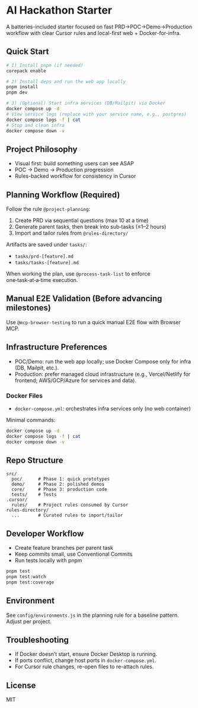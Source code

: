 # AI Hackathon Starter

A batteries-included starter focused on fast PRD→POC→Demo→Production workflow with clear Cursor rules and local-first web + Docker-for-infra.

## Quick Start

```bash
# 1) Install pnpm (if needed)
corepack enable

# 2) Install deps and run the web app locally
pnpm install
pnpm dev

# 3) (Optional) Start infra services (DB/Mailpit) via Docker
docker compose up -d
# View service logs (replace with your service name, e.g., postgres)
docker compose logs -f | cat
# Stop and clean infra
docker compose down -v
```

## Project Philosophy
- Visual first: build something users can see ASAP
- POC → Demo → Production progression
- Rules-backed workflow for consistency in Cursor

## Planning Workflow (Required)
Follow the rule `@project-planning`:
1. Create PRD via sequential questions (max 10 at a time)
2. Generate parent tasks, then break into sub‑tasks (≤1–2 hours)
3. Import and tailor rules from `@rules-directory/`

Artifacts are saved under `tasks/`:
- `tasks/prd-[feature].md`
- `tasks/tasks-[feature].md`

When working the plan, use `@process-task-list` to enforce one‑task‑at‑a‑time execution.

## Manual E2E Validation (Before advancing milestones)
Use `@mcp-browser-testing` to run a quick manual E2E flow with Browser MCP.

## Infrastructure Preferences
- POC/Demo: run the web app locally; use Docker Compose only for infra (DB, Mailpit, etc.).
- Production: prefer managed cloud infrastructure (e.g., Vercel/Netlify for frontend; AWS/GCP/Azure for services and data).

### Docker Files
- `docker-compose.yml`: orchestrates infra services only (no web container)

Minimal commands:
```bash
docker compose up -d
docker compose logs -f | cat
docker compose down -v
```

## Repo Structure
```
src/
  poc/      # Phase 1: quick prototypes
  demo/     # Phase 2: polished demos
  core/     # Phase 3: production code
  tests/    # Tests
.cursor/
  rules/    # Project rules consumed by Cursor
rules-directory/
  ...       # Curated rules to import/tailor
```

## Developer Workflow
- Create feature branches per parent task
- Keep commits small, use Conventional Commits
- Run tests locally with pnpm

```bash
pnpm test
pnpm test:watch
pnpm test:coverage
```

## Environment
See `config/environments.js` in the planning rule for a baseline pattern. Adjust per project.

## Troubleshooting
- If Docker doesn’t start, ensure Docker Desktop is running.
- If ports conflict, change host ports in `docker-compose.yml`.
- For Cursor rule changes, re-open files to re-attach rules.

## License
MIT
